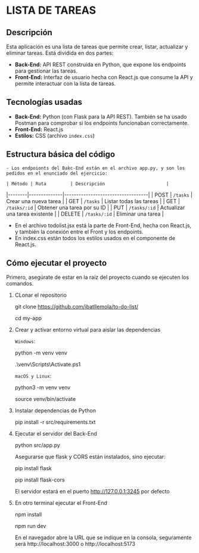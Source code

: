 # LISTA DE TAREAS 

## Descripción

Esta aplicación es una lista de tareas que permite crear, listar, actualizar y eliminar tareas. Está dividida en dos partes:

- **Back-End:** API REST construida en Python, que expone los endpoints para gestionar las tareas.
- **Front-End:** Interfaz de usuario hecha con React.js que consume la API y permite interactuar con la lista de tareas.


## Tecnologías usadas

- **Back-End:** Python (con Flask para la API REST). También se ha usado Postman para comprobar si los endpoints funcionaban correctamente.
- **Front-End:** React.js
- **Estilos:** CSS (archivo `index.css`)


## Estructura básica del código
    - Los endpoionts del Bakc-End están en el archivo app.py, y son los pedidos en el enunciado del ejercicio:

    | Método | Ruta         | Descripción                       |
|--------|--------------|-----------------------------------|
| POST   | `/tasks`     | Crear una nueva tarea             |
| GET    | `/tasks`     | Listar todas las tareas           |
| GET    | `/tasks/:id` | Obtener una tarea por su ID       |
| PUT    | `/tasks/:id` | Actualizar una tarea existente    |
| DELETE | `/tasks/:id` | Eliminar una tarea                |

 - En el archivo todolist.jsx está la parte de Front-End, hecha con React.js, y también la conexión entre el Front y los endpoints. 
 - En index.css están todos los estilos usados en el componente de React.js. 


## Cómo ejecutar el proyecto

Primero, asegúrate de estar en la raíz del proyecto cuando se ejecuten los comandos. 

1. CLonar el repositorio

    git clone https://github.com/ibatllemola/to-do-list/

    cd my-app


2. Crear y activar entorno virtual para aislar las dependencias

    `Windows`: 

    python -m venv venv

    .\venv\Scripts\Activate.ps1


    `macOS y Linux`:

    python3 -m venv venv

    source venv/bin/activate


3. Instalar dependencias de Python

    pip install -r src/requirements.txt


4. Ejecutar el servidor del Back-End

    python src/app.py


    Asegurarse que flask y CORS están instalados, sino ejecutar:

    pip install flask

    pip install flask-cors


    El servidor estará en el puerto http://127.0.0.1:3245 por defecto


5. En otro terminal ejecutar el Front-End

    npm install

    npm run dev

    En el navegador abre la URL que se indique en la consola, seguramente será http://localhost:3000 o http://localhost:5173 
